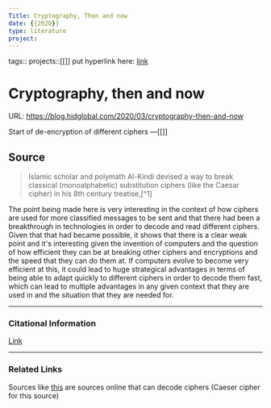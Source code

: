 ```yaml
---
Title: Cryptography, Then and now 
date: {{2020}}
type: literature
project:
---
```

tags::
projects::[[]]
put hyperlink here: [link](https://blog.hidglobal.com/2020/03/cryptography-then-and-now)  
# Cryptography, then and now
URL: https://blog.hidglobal.com/2020/03/cryptography-then-and-now

Start of de-encryption of different ciphers
&mdash;[[]]

## Source 
> Islamic scholar and polymath Al-Kindi devised a way to break classical (monoalphabetic) substitution ciphers (like the Caesar cipher) in his 8th century treatise,[^1]

The point being made here is very interesting in the context of how ciphers are used for more classified messages to be sent and that there had been a breakthrough in technologies in order to decode and read different ciphers. Given that that had became possible, it shows that there is a clear weak point and it's interesting given the invention of computers and the question of how efficient they can be at breaking other ciphers and encryptions and the speed that they can do them at. If computers evolve to become very efficient at this, it could lead to huge strategical advantages in terms of being able to adapt quickly to different ciphers in order to decode them fast, which can lead to multiple advantages in any given context that they are used in and the situation that they are needed for.


---
### Citational Information

[Link](https://blog.hidglobal.com/2020/03/cryptography-then-and-now)

---

### Related Links
Sources like [this](https://www.boxentriq.com/code-breaking/caesar-cipher) are sources online that can decode ciphers (Caeser cipher for this source)
